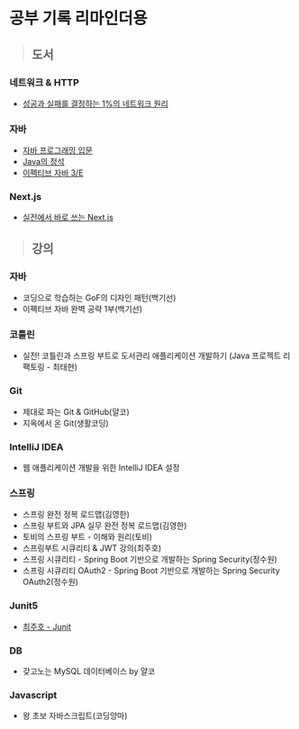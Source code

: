 # 공부 기록 리마인더용



> ## 도서

### 네트워크 & HTTP
- [성공과 실패를 결정하는 1%의 네트워크 원리](http://www.kyobobook.co.kr/product/detailViewKor.laf?ejkGb=KOR&mallGb=KOR&barcode=9788931556742&orderClick=LEa&Kc=)

### 자바
- [자바 프로그래밍 입문](https://product.kyobobook.co.kr/detail/S000001817902)
- [Java의 정석](http://www.kyobobook.co.kr/product/detailViewKor.laf?ejkGb=KOR&mallGb=KOR&barcode=9788994492032&orderClick=LEa&Kc=)
- [이펙티브 자바 3/E](https://product.kyobobook.co.kr/detail/S000001033066)

### Next.js
- [실전에서 바로 쓰는 Next.js](https://product.kyobobook.co.kr/detail/S000200619806)

> ## 강의

### 자바
- 코딩으로 학습하는 GoF의 디자인 패턴(백기선)
- 이펙티브 자바 완벽 공략 1부(백기선)

### 코틀린
- 실전! 코틀린과 스프링 부트로 도서관리 애플리케이션 개발하기 (Java 프로젝트 리팩토링 - 최태현)

### Git
- 제대로 파는 Git & GitHub(얄코)
- 지옥에서 온 Git(생활코딩)

### IntelliJ IDEA
- 웹 애플리케이션 개발을 위한 IntelliJ IDEA 설정

### 스프링
- 스프링 완전 정복 로드맵(김영한)
- 스프링 부트와 JPA 실무 완전 정복 로드맵(김영한)
- 토비의 스프링 부트 - 이해와 원리(토비)
- 스프링부트 시큐리티 & JWT 강의(최주호)
- 스프링 시큐리티 - Spring Boot 기반으로 개발하는 Spring Security(정수원)
- 스프링 시큐리티 OAuth2 - Spring Boot 기반으로 개발하는 Spring Security OAuth2(정수원)

### Junit5
- [ 최주호 - Junit](https://www.youtube.com/watch?v=kYqGAM2culU)

### DB
- 갖고노는 MySQL 데이터베이스 by 얄코

### Javascript
- 왕 초보 자바스크립트(코딩앙마)
